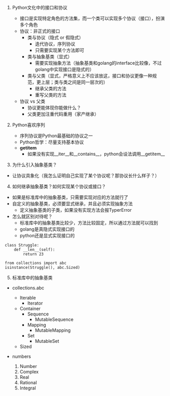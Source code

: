 1. Python文化中的接口和协议
    * 接口是实现特定角色的方法集，而一个类可以实现多个协议（接口），扮演多个角色
    * 协议：非正式的接口
        * 类与协议（隐式 or 假隐式）
            * 迭代协议，序列协议
            * 只需要实现某个方法即可
        * 类与抽象基类（显式）
            * 需要实现抽象方法（抽象基类和golang的interface比较像，不过golang中实现接口是隐式的）
        * 类与父类（显式，严格意义上不应该放这，接口和协议更像一种规范，更上层；类与类之间是同一层次的）
            * 继承父类的方法
            * 重写父类的方法
    * 协议 vs 父类
        * 协议更能体现你能做什么？
        * 父类更加注重代码重用（家产继承）

2. Python喜欢序列
    * 序列协议是Python最基础的协议之一
    * Python哲学：尽量支持基本协议
    * __getitem__
        * 如果没有实现__iter__和__contains__，python会设法调用__getitem__

3. 为什么引入抽象基类？
* 让协议具象化（我怎么证明自己实现了某个协议呢？那协议长什么样子？）

4. 如何继承抽象基类？如何实现某个协议或接口？
* 如果是标准库中的抽象基类，只需要实现对应的方法就行了
* 自定义的抽象基类，必须要显式继承，并且必须实现抽象方法
    * 定义抽象基类的子类，如果没有实现方法会报TyperError
* 怎么就区别对待呢？
    * 标准库中的抽象基类比较少，方法比较固定，所以通过方法就可以找到
    * golang是真隐式实现接口的
    * python还是显式实现接口的
```
class Struggle:
    def __len__(self):
        return 23

from collections import abc
isinstance(Struggle(), abc.Sized)
```

5. 标准库中的抽象基类
* collections.abc
    * Iterable
        * Iterator
    * Container
        * Sequence
            * MutableSequence
        * Mapping
            * MutableMapping
        * Set
            * MutableSet
    * Sized

* numbers
    1. Number
    2. Complex
    3. Real
    4. Rational
    5. Integral
